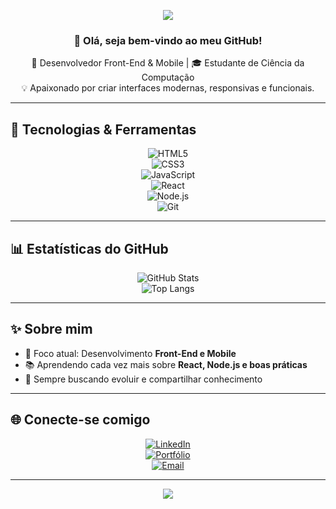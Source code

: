 <!-- Banner animado -->
<p align="center">
  <img src="https://capsule-render.vercel.app/api?type=waving&color=6A5ACD&height=200&section=header&text=Matheus%20Felipe&fontSize=40&fontColor=fff&animation=fadeIn&fontAlignY=35" />
</p>

<!-- Apresentação -->
<h3 align="center">👋 Olá, seja bem-vindo ao meu GitHub!</h3>
<p align="center">
  🚀 Desenvolvedor Front-End & Mobile | 🎓 Estudante de Ciência da Computação <br/>
  💡 Apaixonado por criar interfaces modernas, responsivas e funcionais.
</p>

---

## 🚀 Tecnologias & Ferramentas
<div align="center">

![HTML5](https://img.shields.io/badge/-HTML5-E34F26?style=for-the-badge&logo=html5&logoColor=fff)  
![CSS3](https://img.shields.io/badge/-CSS3-1572B6?style=for-the-badge&logo=css3&logoColor=fff)  
![JavaScript](https://img.shields.io/badge/-JavaScript-F7DF1E?style=for-the-badge&logo=javascript&logoColor=000)  
![React](https://img.shields.io/badge/-React-61DAFB?style=for-the-badge&logo=react&logoColor=000)  
![Node.js](https://img.shields.io/badge/-Node.js-339933?style=for-the-badge&logo=node.js&logoColor=fff)  
![Git](https://img.shields.io/badge/-Git-F05032?style=for-the-badge&logo=git&logoColor=fff)  

</div>

---

## 📊 Estatísticas do GitHub
<div align="center">

![GitHub Stats](https://github-readme-stats.vercel.app/api?username=SeuUsuarioGitHub&show_icons=true&theme=radical&hide_border=true&bg_color=0D1117&title_color=6A5ACD&icon_color=6A5ACD)  
![Top Langs](https://github-readme-stats.vercel.app/api/top-langs/?username=SeuUsuarioGitHub&layout=compact&theme=radical&hide_border=true&bg_color=0D1117&title_color=6A5ACD)  

</div>

---

## ✨ Sobre mim
- 🎯 Foco atual: Desenvolvimento **Front-End e Mobile**  
- 📚 Aprendendo cada vez mais sobre **React, Node.js e boas práticas**  
- 🌱 Sempre buscando evoluir e compartilhar conhecimento  

---

## 🌐 Conecte-se comigo
<div align="center">

[![LinkedIn](https://img.shields.io/badge/LinkedIn-0A66C2?style=for-the-badge&logo=linkedin&logoColor=white)](https://www.linkedin.com/in/seu-linkedin)  
[![Portfólio](https://img.shields.io/badge/Portfólio-000?style=for-the-badge&logo=vercel&logoColor=white)](https://seu-portfolio.com)  
[![Email](https://img.shields.io/badge/Email-D14836?style=for-the-badge&logo=gmail&logoColor=white)](mailto:seuemail@gmail.com)  

</div>

---

<!-- Rodapé com animação -->
<p align="center">
  <img src="https://capsule-render.vercel.app/api?type=waving&color=6A5ACD&height=120&section=footer"/>
</p>
